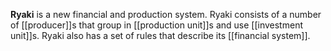 **Ryaki** is a new financial and production system. Ryaki consists of a number of [[producer]]s that group in [[production unit]]s and use [[investment unit]]s. Ryaki also has a set of rules that describe its [[financial system]].

